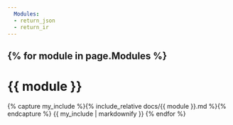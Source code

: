 ```yaml
---
  Modules:
  - return_json
  - return_ir
---
```

{% for module in page.Modules %}
---
# {{ module }}
{% capture my_include %}{% include_relative docs/{{ module }}.md %}{% endcapture %}
{{ my_include | markdownify }}
{% endfor %}

